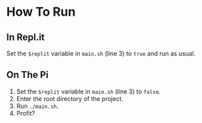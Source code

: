 # How To Run
## In Repl.it
Set the `$replit` variable in `main.sh` (line 3) to `true` and run as usual.
## On The Pi
 1. Set the `$replit` variable in `main.sh` (line 3) to `false`.
 2. Enter the root directory of the project.
 3. Run `./main.sh`.
 4. Profit?